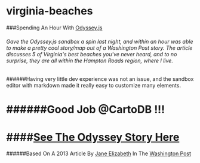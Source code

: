 virginia-beaches
================

###Spending An Hour With [Odyssey.js](http://cartodb.github.io/odyssey.js/)

###### Gave the Odyssey.js sandbox a spin last night, and within an hour was able to make a pretty cool story/map out of a Washington Post story. The article discusses 5 of Virginia's best beaches you've never heard, and to no surprise, they are all within the Hampton Roads region, where I live.  

######Having very little dev experience was not an issue, and the sandbox editor with markdown made it really easy to customize many elements.

######Good Job @CartoDB !!!
================
####[See The Odyssey Story Here](http://jonahadkins.github.io/virginia-beaches/)  
================
######Based On A 2013 Article By [Jane Elizabeth](https://twitter.com/JaneEliz) In The [Washington Post](http://www.washingtonpost.com/local/skip-the-boardwalk-tunnels-5-virginia-beaches-youve-never-heard-of/2013/06/04/5d8a7ce4-cd37-11e2-9f1a-1a7cdee20287_story.html)
